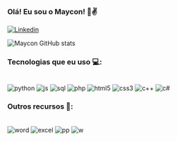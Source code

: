 
###  Olá! Eu sou o Maycon! 😤✌

[![Linkedin](https://img.shields.io/badge/LinkedIn-0077B5?style=for-the-badge&logo=linkedin&logoColor=white)](https://www.linkedin.com/in/mayconddaraujo)

![Maycon GitHub stats](https://github-readme-stats.vercel.app/api?username=maycdog&show_icons=true&theme=highcontrast)

### Tecnologias que eu uso 💻:

<div style="display: inline_block"></br>
  <img align="center" alt="python"src="https://img.shields.io/badge/Python-14354C?style=for-the-badge&logo=python&logoColor=white"/>
  <img align="center" alt="js"src="https://img.shields.io/badge/JavaScript-F7DF1E?style=for-the-badge&logo=javascript&logoColor=black"/>
  <img align="center" alt="sql"src="https://img.shields.io/badge/MySQL-00000F?style=for-the-badge&logo=mysql&logoColor=white"/>
  <img align="center" alt="php"src="https://img.shields.io/badge/PHP-777BB4?style=for-the-badge&logo=php&logoColor=white"/>
  <img align="center" alt="html5"src="https://img.shields.io/badge/HTML5-E34F26?style=for-the-badge&logo=html5&logoColor=white"/>
  <img align="center" alt="css3"src="https://img.shields.io/badge/CSS3-1572B6?style=for-the-badge&logo=css3&logoColor=white"/>
  <img align="center" alt="c++"src="https://img.shields.io/badge/C%2B%2B-00599C?style=for-the-badge&logo=c%2B%2B&logoColor=white"/>
  <img align="center" alt="c#"src="https://img.shields.io/badge/C%23-239120?style=for-the-badge&logo=c-sharp&logoColor=white"/>
  <alt="Entre outras.../>
</div>

### Outros recursos 👀:

<div style="display: inline_block"></br>
  <img align="center" alt="word"src="https://img.shields.io/badge/Microsoft_Word-2B579A?style=for-the-badge&logo=microsoft-word&logoColor=white"/>
  <img align="center" alt="excel"src="https://img.shields.io/badge/Microsoft_Excel-217346?style=for-the-badge&logo=microsoft-excel&logoColor=white"/>
  <img align="center" alt="pp"src="https://img.shields.io/badge/Microsoft_PowerPoint-B7472A?style=for-the-badge&logo=microsoft-powerpoint&logoColor=white"/>
  <img align="center" alt="w"src="https://img.shields.io/badge/Windows-0078D6?style=for-the-badge&logo=windows&logoColor=white"/>
</div>


